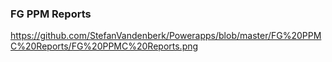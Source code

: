 ### FG PPM Reports ##
https://github.com/StefanVandenberk/Powerapps/blob/master/FG%20PPMC%20Reports/FG%20PPMC%20Reports.png
